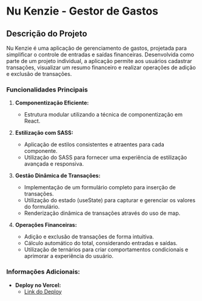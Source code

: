 # Nu Kenzie - Gestor de Gastos

## Descrição do Projeto

Nu Kenzie é uma aplicação de gerenciamento de gastos, projetada para simplificar o controle de entradas e saídas financeiras. Desenvolvida como parte de um projeto individual, a aplicação permite aos usuários cadastrar transações, visualizar um resumo financeiro e realizar operações de adição e exclusão de transações.

### Funcionalidades Principais

1. **Componentização Eficiente:**
   - Estrutura modular utilizando a técnica de componentização em React.

2. **Estilização com SASS:**
   - Aplicação de estilos consistentes e atraentes para cada componente.
   - Utilização do SASS para fornecer uma experiência de estilização avançada e responsiva.

3. **Gestão Dinâmica de Transações:**
   - Implementação de um formulário completo para inserção de transações.
   - Utilização do estado (useState) para capturar e gerenciar os valores do formulário.
   - Renderização dinâmica de transações através do uso de map.

4. **Operações Financeiras:**
   - Adição e exclusão de transações de forma intuitiva.
   - Cálculo automático do total, considerando entradas e saídas.
   - Utilização de ternários para criar comportamentos condicionais e aprimorar a experiência do usuário.

### Informações Adicionais:

- **Deploy no Vercel:**
  - [Link do Deploy](https://react-entrega-s1-template-nu-kenzie-yann-gsb.vercel.app/)
